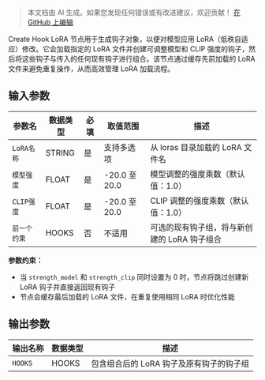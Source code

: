 > 本文档由 AI 生成。如果您发现任何错误或有改进建议，欢迎贡献！ [在 GitHub 上编辑](https://github.com/Comfy-Org/embedded-docs/blob/main/comfyui_embedded_docs/docs/CreateHookLora/zh.md)

Create Hook LoRA 节点用于生成钩子对象，以便对模型应用 LoRA（低秩自适应）修改。它会加载指定的 LoRA 文件并创建可调整模型和 CLIP 强度的钩子，然后将这些钩子与传入的任何现有钩子进行组合。该节点通过缓存先前加载的 LoRA 文件来避免重复操作，从而高效管理 LoRA 加载流程。

## 输入参数

| 参数名 | 数据类型 | 必填 | 取值范围 | 描述 |
|--------|-----------|------|----------|------|
| `LoRA名称` | STRING | 是 | 支持多选项 | 从 loras 目录加载的 LoRA 文件名 |
| `模型强度` | FLOAT | 是 | -20.0 至 20.0 | 模型调整的强度乘数（默认值：1.0） |
| `CLIP强度` | FLOAT | 是 | -20.0 至 20.0 | CLIP 调整的强度乘数（默认值：1.0） |
| `前一个约束` | HOOKS | 否 | 不适用 | 可选的现有钩子组，将与新创建的 LoRA 钩子组合 |

**参数约束：**

- 当 `strength_model` 和 `strength_clip` 同时设置为 0 时，节点将跳过创建新 LoRA 钩子并直接返回现有钩子
- 节点会缓存最后加载的 LoRA 文件，在重复使用相同 LoRA 时优化性能

## 输出参数

| 输出名称 | 数据类型 | 描述 |
|----------|-----------|------|
| `HOOKS` | HOOKS | 包含组合后的 LoRA 钩子及原有钩子的钩子组 |
